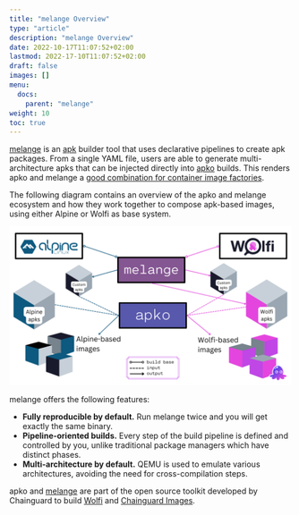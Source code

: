 ```yaml
---
title: "melange Overview"
type: "article"
description: "melange Overview"
date: 2022-10-17T11:07:52+02:00
lastmod: 2022-17-10T11:07:52+02:00
draft: false
images: []
menu:
  docs:
    parent: "melange"
weight: 10
toc: true
---
```

[melange](https://github.com/chainguard-dev/melange) is an [apk](https://wiki.alpinelinux.org/wiki/Package_management) builder tool that uses declarative pipelines to create apk packages.
From a single YAML file, users are able to generate multi-architecture apks that can be injected directly into [apko](https://github.com/chainguard-dev/apko) builds. This renders apko and melange a [good combination for container image factories](https://blog.chainguard.dev/secure-your-software-factory-with-melange-and-apko/).

The following diagram contains an overview of the apko and melange ecosystem and how they work together to compose apk-based images, using either Alpine or Wolfi as base system.

![The diagram shows an overview of the apko and melange ecosystem and their relationships. melange apks can be used to compose both Alpine-based and Wolfi-based container images using apko.](apko_melange_ecosystem.png)

melange offers the following features:

- **Fully reproducible by default.** Run melange twice and you will get exactly the same binary.
- **Pipeline-oriented builds.** Every step of the build pipeline is defined and controlled by you, unlike traditional package managers which have distinct phases.
- **Multi-architecture by default.** QEMU is used to emulate various architectures, avoiding the need for cross-compilation steps.

apko and [melange](/open-source/melange) are part of the open source toolkit developed by Chainguard to build [Wolfi](/open-source/wolfi) and [Chainguard Images](/chainguard/chainguard-images).
